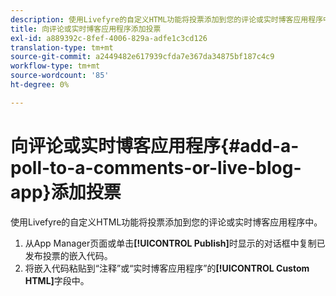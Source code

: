 ```yaml
---
description: 使用Livefyre的自定义HTML功能将投票添加到您的评论或实时博客应用程序中。
title: 向评论或实时博客应用程序添加投票
exl-id: a889392c-8fef-4006-829a-adfe1c3cd126
translation-type: tm+mt
source-git-commit: a2449482e617939cfda7e367da34875bf187c4c9
workflow-type: tm+mt
source-wordcount: '85'
ht-degree: 0%

---
```


# 向评论或实时博客应用程序{#add-a-poll-to-a-comments-or-live-blog-app}添加投票

使用Livefyre的自定义HTML功能将投票添加到您的评论或实时博客应用程序中。

1. 从App Manager页面或单击&#x200B;**[!UICONTROL Publish]**&#x200B;时显示的对话框中复制已发布投票的嵌入代码。
1. 将嵌入代码粘贴到“注释”或“实时博客应用程序”的&#x200B;**[!UICONTROL Custom HTML]**&#x200B;字段中。
